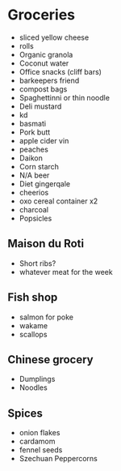 # Groceries

- sliced yellow cheese
- rolls
- Organic granola
- Coconut water
- Office snacks (cliff bars)
- barkeepers friend
- compost bags
- Spaghettinni or thin noodle
- Deli mustard
- kd
- basmati
- Pork butt
- apple cider vin
- peaches
- Daikon
- Corn starch
- N/A beer
- Diet gingerqale
- cheerios
- oxo cereal container x2
- charcoal
- Popsicles

## Maison du Roti

- Short ribs?
- whatever meat for the week

## Fish shop

- salmon for poke
- wakame
- scallops

## Chinese grocery

- Dumplings
- Noodles

## Spices

- onion flakes
- cardamom
- fennel seeds
- Szechuan Peppercorns
